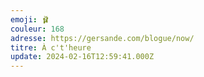 ```yaml
---
emoji: 🩰
couleur: 168
adresse: https://gersande.com/blogue/now/
titre: À c't'heure
update: 2024-02-16T12:59:41.000Z
---
```

